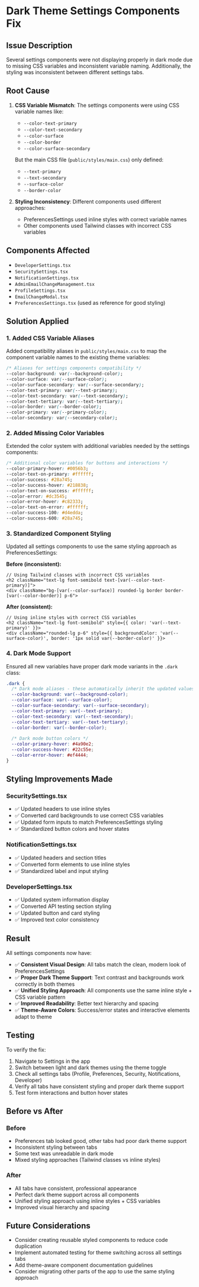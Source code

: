 # Dark Theme Settings Components Fix

## Issue Description
Several settings components were not displaying properly in dark mode due to missing CSS variables and inconsistent variable naming. Additionally, the styling was inconsistent between different settings tabs.

## Root Cause
1. **CSS Variable Mismatch**: The settings components were using CSS variable names like:
   - `--color-text-primary`
   - `--color-text-secondary` 
   - `--color-surface`
   - `--color-border`
   - `--color-surface-secondary`

   But the main CSS file (`public/styles/main.css`) only defined:
   - `--text-primary`
   - `--text-secondary`
   - `--surface-color`
   - `--border-color`

2. **Styling Inconsistency**: Different components used different approaches:
   - PreferencesSettings used inline styles with correct variable names
   - Other components used Tailwind classes with incorrect CSS variables

## Components Affected
- `DeveloperSettings.tsx`
- `SecuritySettings.tsx`
- `NotificationSettings.tsx`
- `AdminEmailChangeManagement.tsx`
- `ProfileSettings.tsx`
- `EmailChangeModal.tsx`
- `PreferencesSettings.tsx` (used as reference for good styling)

## Solution Applied

### 1. Added CSS Variable Aliases
Added compatibility aliases in `public/styles/main.css` to map the component variable names to the existing theme variables:

```css
/* Aliases for settings components compatibility */
--color-background: var(--background-color);
--color-surface: var(--surface-color);
--color-surface-secondary: var(--surface-secondary);
--color-text-primary: var(--text-primary);
--color-text-secondary: var(--text-secondary);
--color-text-tertiary: var(--text-tertiary);
--color-border: var(--border-color);
--color-primary: var(--primary-color);
--color-secondary: var(--secondary-color);
```

### 2. Added Missing Color Variables
Extended the color system with additional variables needed by the settings components:

```css
/* Additional color variables for buttons and interactions */
--color-primary-hover: #0056b3;
--color-text-on-primary: #ffffff;
--color-success: #28a745;
--color-success-hover: #218838;
--color-text-on-success: #ffffff;
--color-error: #dc3545;
--color-error-hover: #c82333;
--color-text-on-error: #ffffff;
--color-success-100: #d4edda;
--color-success-600: #28a745;
```

### 3. Standardized Component Styling
Updated all settings components to use the same styling approach as PreferencesSettings:

**Before (inconsistent):**
```tsx
// Using Tailwind classes with incorrect CSS variables
<h2 className="text-lg font-semibold text-[var(--color-text-primary)]">
<div className="bg-[var(--color-surface)] rounded-lg border border-[var(--color-border)] p-6">
```

**After (consistent):**
```tsx
// Using inline styles with correct CSS variables
<h2 className="text-lg font-semibold" style={{ color: 'var(--text-primary)' }}>
<div className="rounded-lg p-6" style={{ backgroundColor: 'var(--surface-color)', border: '1px solid var(--border-color)' }}>
```

### 4. Dark Mode Support
Ensured all new variables have proper dark mode variants in the `.dark` class:

```css
.dark {
  /* Dark mode aliases - these automatically inherit the updated values */
  --color-background: var(--background-color);
  --color-surface: var(--surface-color);
  --color-surface-secondary: var(--surface-secondary);
  --color-text-primary: var(--text-primary);
  --color-text-secondary: var(--text-secondary);
  --color-text-tertiary: var(--text-tertiary);
  --color-border: var(--border-color);
  
  /* Dark mode button colors */
  --color-primary-hover: #4a90e2;
  --color-success-hover: #22c55e;
  --color-error-hover: #ef4444;
}
```

## Styling Improvements Made

### SecuritySettings.tsx
- ✅ Updated headers to use inline styles
- ✅ Converted card backgrounds to use correct CSS variables
- ✅ Updated form inputs to match PreferencesSettings styling
- ✅ Standardized button colors and hover states

### NotificationSettings.tsx
- ✅ Updated headers and section titles
- ✅ Converted form elements to use inline styles
- ✅ Standardized label and input styling

### DeveloperSettings.tsx
- ✅ Updated system information display
- ✅ Converted API testing section styling
- ✅ Updated button and card styling
- ✅ Improved text color consistency

## Result
All settings components now have:
- ✅ **Consistent Visual Design**: All tabs match the clean, modern look of PreferencesSettings
- ✅ **Proper Dark Theme Support**: Text contrast and backgrounds work correctly in both themes
- ✅ **Unified Styling Approach**: All components use the same inline style + CSS variable pattern
- ✅ **Improved Readability**: Better text hierarchy and spacing
- ✅ **Theme-Aware Colors**: Success/error states and interactive elements adapt to theme

## Testing
To verify the fix:
1. Navigate to Settings in the app
2. Switch between light and dark themes using the theme toggle
3. Check all settings tabs (Profile, Preferences, Security, Notifications, Developer)
4. Verify all tabs have consistent styling and proper dark theme support
5. Test form interactions and button hover states

## Before vs After

### Before
- Preferences tab looked good, other tabs had poor dark theme support
- Inconsistent styling between tabs
- Some text was unreadable in dark mode
- Mixed styling approaches (Tailwind classes vs inline styles)

### After
- All tabs have consistent, professional appearance
- Perfect dark theme support across all components
- Unified styling approach using inline styles + CSS variables
- Improved visual hierarchy and spacing

## Future Considerations
- Consider creating reusable styled components to reduce code duplication
- Implement automated testing for theme switching across all settings tabs
- Add theme-aware component documentation guidelines
- Consider migrating other parts of the app to use the same styling approach 